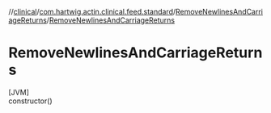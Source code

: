 //[clinical](../../../index.md)/[com.hartwig.actin.clinical.feed.standard](../index.md)/[RemoveNewlinesAndCarriageReturns](index.md)/[RemoveNewlinesAndCarriageReturns](-remove-newlines-and-carriage-returns.md)

# RemoveNewlinesAndCarriageReturns

[JVM]\
constructor()
